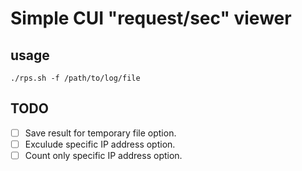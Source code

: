# Simple CUI "request/sec" viewer

## usage

`./rps.sh -f /path/to/log/file`

## TODO

- [ ] Save result for temporary file option.
- [ ] Exculude specific IP address option.
- [ ] Count only specific IP address option.
